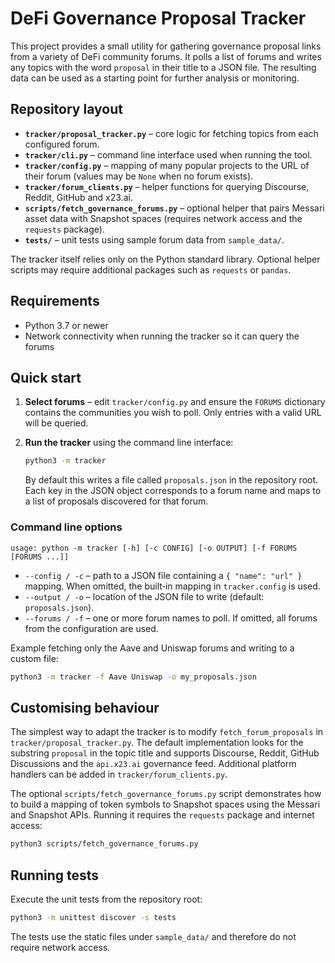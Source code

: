 # DeFi Governance Proposal Tracker

This project provides a small utility for gathering governance proposal links from a variety of DeFi community forums.  It polls a list of forums and writes any topics with the word `proposal` in their title to a JSON file.  The resulting data can be used as a starting point for further analysis or monitoring.

## Repository layout

- **`tracker/proposal_tracker.py`** – core logic for fetching topics from each configured forum.
- **`tracker/cli.py`** – command line interface used when running the tool.
- **`tracker/config.py`** – mapping of many popular projects to the URL of their forum (values may be `None` when no forum exists).
- **`tracker/forum_clients.py`** – helper functions for querying Discourse, Reddit, GitHub and x23.ai.
- **`scripts/fetch_governance_forums.py`** – optional helper that pairs Messari asset data with Snapshot spaces (requires network access and the `requests` package).
- **`tests/`** – unit tests using sample forum data from `sample_data/`.

The tracker itself relies only on the Python standard library.  Optional helper scripts may require additional packages such as `requests` or `pandas`.

## Requirements

- Python 3.7 or newer
- Network connectivity when running the tracker so it can query the forums

## Quick start

1. **Select forums** – edit `tracker/config.py` and ensure the `FORUMS` dictionary contains the communities you wish to poll.  Only entries with a valid URL will be queried.
2. **Run the tracker** using the command line interface:

   ```bash
   python3 -m tracker
   ```

   By default this writes a file called `proposals.json` in the repository root.  Each key in the JSON object corresponds to a forum name and maps to a list of proposals discovered for that forum.

### Command line options

```
usage: python -m tracker [-h] [-c CONFIG] [-o OUTPUT] [-f FORUMS [FORUMS ...]]
```

- `--config / -c` – path to a JSON file containing a `{ "name": "url" }` mapping.  When omitted, the built‑in mapping in `tracker.config` is used.
- `--output / -o` – location of the JSON file to write (default: `proposals.json`).
- `--forums / -f` – one or more forum names to poll.  If omitted, all forums from the configuration are used.

Example fetching only the Aave and Uniswap forums and writing to a custom file:

```bash
python3 -m tracker -f Aave Uniswap -o my_proposals.json
```

## Customising behaviour

The simplest way to adapt the tracker is to modify `fetch_forum_proposals` in `tracker/proposal_tracker.py`.  The default implementation looks for the substring `proposal` in the topic title and supports Discourse, Reddit, GitHub Discussions and the `api.x23.ai` governance feed.  Additional platform handlers can be added in `tracker/forum_clients.py`.

The optional `scripts/fetch_governance_forums.py` script demonstrates how to build a mapping of token symbols to Snapshot spaces using the Messari and Snapshot APIs.  Running it requires the `requests` package and internet access:

```bash
python3 scripts/fetch_governance_forums.py
```

## Running tests

Execute the unit tests from the repository root:

```bash
python3 -m unittest discover -s tests
```

The tests use the static files under `sample_data/` and therefore do not require network access.
